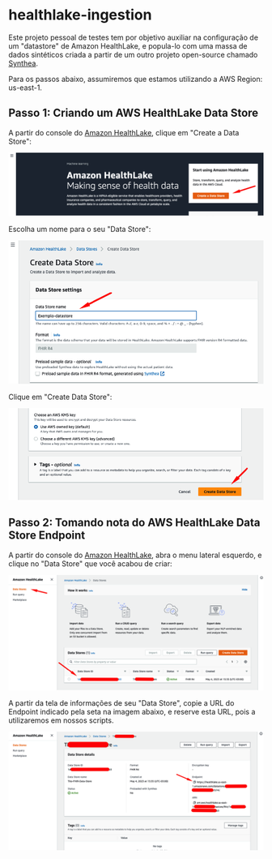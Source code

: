 # healthlake-ingestion
Este projeto pessoal de testes tem por objetivo auxiliar na configuração de um "datastore" de Amazon HealthLake, e popula-lo com uma massa de dados sintéticos criada a partir de um outro projeto open-source chamado [Synthea](https://github.com/synthetichealth/synthea).  
  
Para os passos abaixo, assumiremos que estamos utilizando a AWS Region: us-east-1.

## Passo 1: Criando um AWS HealthLake Data Store
A partir do console do [Amazon HealthLake](https://us-east-1.console.aws.amazon.com/healthlake/home?region=us-east-1#/), clique em "Create a Data Store":  
  
![Amazon HealthLake - Create Data Store - Passo 1 - 1](/images/AmazonHealthLake_create_datastore_1.png)  
  
Escolha um nome para o seu "Data Store":  
  
![Amazon HealthLake - Create Data Store - Passo 1 - 2](/images/AmazonHealthLake_create_datastore_2.png)  
  
Clique em "Create Data Store":  
  
![Amazon HealthLake - Create Data Store - Passo 1 - 3](/images/AmazonHealthLake_create_datastore_3.png)  
  
## Passo 2: Tomando nota do AWS HealthLake Data Store Endpoint
A partir do console do [Amazon HealthLake](https://us-east-1.console.aws.amazon.com/healthlake/home?region=us-east-1#/), abra o menu lateral esquerdo, e clique no "Data Store" que você acabou de criar:  
  
![Amazon HealthLake - Data Store End-point - Passo 2 - 1](/images/AmazonHealthLake_datastore_endpoint_1.png)  
  
A partir da tela de informações de seu "Data Store", copie a URL do Endpoint indicado pela seta na imagem abaixo, e reserve esta URL, pois a utilizaremos em nossos scripts.  
  
![Amazon HealthLake - Data Store End-point - Passo 2 - 2](/images/AmazonHealthLake_datastore_endpoint_2.png)